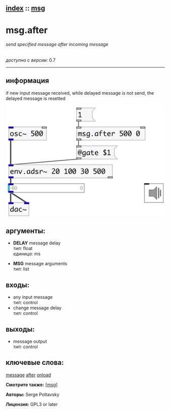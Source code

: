 [index](index.html) :: [msg](category_msg.html)
---

# msg.after

###### send specified message after incoming message

*доступно с версии:* 0.7

---


## информация
if new input message received, while delayed message is not send, the delayed message is resetted


[![example](../examples/img/msg.after.jpg)](../examples/pd/msg.after.pd)



## аргументы:

* **DELAY**
message delay<br>
_тип:_ float<br>
_единица:_ ms<br>

* **MSG**
message arguments<br>
_тип:_ list<br>







## входы:

* any input message<br>
_тип:_ control
* change message delay<br>
_тип:_ control



## выходы:

* message output<br>
_тип:_ control



## ключевые слова:

[message](keywords/message.html)
[after](keywords/after.html)
[onload](keywords/onload.html)



**Смотрите также:**
[\[msg\]](msg.html)




**Авторы:** Serge Poltavsky




**Лицензия:** GPL3 or later





